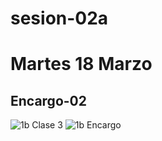 # sesion-02a
# Martes 18 Marzo

## Encargo-02
![1b Clase 3](https://github.com/user-attachments/assets/eb6be92b-bc01-4643-9e94-76e767fbc5ae)
![1b Encargo](https://github.com/user-attachments/assets/a041a8da-21f4-4068-8d1e-c776fe92b4e7)

